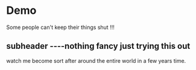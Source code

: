 # Demo


Some people can't keep their things shut !!!

## subheader ----nothing fancy just trying this out 

watch me become sort after around the entire world in a few years time. 

